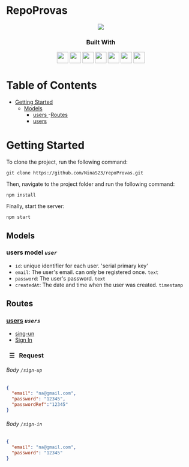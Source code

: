 # RepoProvas
<div align="center">
	<img src="https://emojipedia-us.s3.dualstack.us-west-1.amazonaws.com/thumbs/120/microsoft/310/memo_1f4dd.png">
</div>

<div align="center">
  <h3>Built With</h3>

  <img src="https://img.shields.io/badge/Heroku-430098?style=for-the-badge&logo=heroku&logoColor=white" height="30px"/>
  <img src="https://img.shields.io/badge/PostgreSQL-316192?style=for-the-badge&logo=postgresql&logoColor=white" height="30px"/>
  <img src="https://img.shields.io/badge/TypeScript-007ACC?style=for-the-badge&logo=typescript&logoColor=white" height="30px"/>
  <img src="https://img.shields.io/badge/Prisma-3982CE?style=for-the-badge&logo=Prisma&logoColor=white" height="30px"/>
  <img src="https://img.shields.io/badge/Node.js-43853D?style=for-the-badge&logo=node.js&logoColor=white" height="30px"/>  
  <img src="https://img.shields.io/badge/Express.js-404D59?style=for-the-badge&logo=express.js&logoColor=white" height="30px"/>
  <img src="https://img.shields.io/badge/JWT-323330?style=for-the-badge&logo=json-web-tokens&logoColor=pink" height="30px"/>
  
</div>
<h1> Table of Contents </h1>

- [Getting Started](#getting-started)
  - [Models](#models)
    - [ users ](#users-model-user)
   -[Routes](#routes)
     - [users](#users)
   
<!-- Getting Started -->

# Getting Started

To clone the project, run the following command:

```git
git clone https://github.com/NinaS23/repoProvas.git
```

Then, navigate to the project folder and run the following command:

```git
npm install
```

Finally, start the server:

```git
npm start
```

<!-- Models -->

## Models

### users model _`user`_

- `id`: unique identifier for each user. 'serial primary key'
- `email`: The user's email. can only be registered once. `text`
- `password`: The user's password. `text`
- `createdAt`: The date and time when the user was created. `timestamp`


## Routes 

### [users](#users) _`users`_

- [sing-un](#---sing-up)
- [Sign In](#---sign-in)


### &nbsp; ☰ &nbsp; Request

###### Body _`/sign-up`_


```json
{
  "email": "na@gmail.com",
  "password": "12345",
  "passwordRef":"12345"
}
```


###### Body _`/sign-in`_


```json
{
  "email": "na@gmail.com",
  "password": "12345"
}
```



